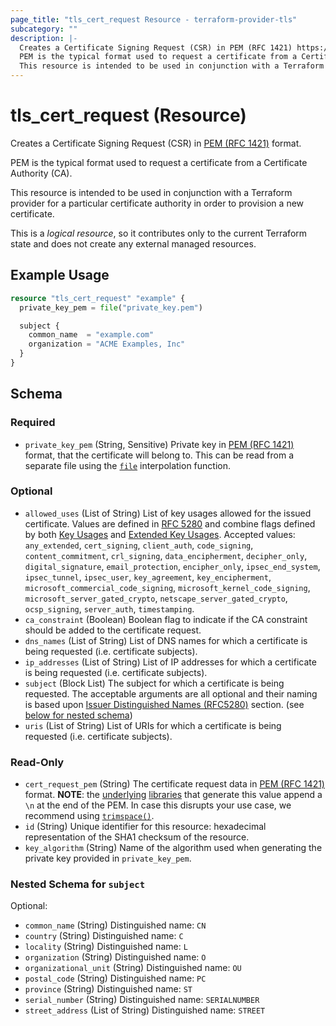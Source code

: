```yaml
---
page_title: "tls_cert_request Resource - terraform-provider-tls"
subcategory: ""
description: |-
  Creates a Certificate Signing Request (CSR) in PEM (RFC 1421) https://datatracker.ietf.org/doc/html/rfc1421 format.
  PEM is the typical format used to request a certificate from a Certificate Authority (CA).
  This resource is intended to be used in conjunction with a Terraform provider for a particular certificate authority in order to provision a new certificate.
---
```


# tls_cert_request (Resource)

Creates a Certificate Signing Request (CSR) in [PEM (RFC 1421)](https://datatracker.ietf.org/doc/html/rfc1421) format.

PEM is the typical format used to request a certificate from a Certificate Authority (CA).

This resource is intended to be used in conjunction with a Terraform provider for a particular certificate authority in order to provision a new certificate.

This is a *logical resource*, so it contributes only to the current Terraform
state and does not create any external managed resources.


## Example Usage

```terraform
resource "tls_cert_request" "example" {
  private_key_pem = file("private_key.pem")

  subject {
    common_name  = "example.com"
    organization = "ACME Examples, Inc"
  }
}
```

<!-- schema generated by tfplugindocs -->
## Schema

### Required

- `private_key_pem` (String, Sensitive) Private key in [PEM (RFC 1421)](https://datatracker.ietf.org/doc/html/rfc1421) format, that the certificate will belong to. This can be read from a separate file using the [`file`](https://www.terraform.io/language/functions/file) interpolation function.

### Optional

- `allowed_uses` (List of String) List of key usages allowed for the issued certificate. Values are defined in [RFC 5280](https://datatracker.ietf.org/doc/html/rfc5280) and combine flags defined by both [Key Usages](https://datatracker.ietf.org/doc/html/rfc5280#section-4.2.1.3) and [Extended Key Usages](https://datatracker.ietf.org/doc/html/rfc5280#section-4.2.1.12). Accepted values: `any_extended`, `cert_signing`, `client_auth`, `code_signing`, `content_commitment`, `crl_signing`, `data_encipherment`, `decipher_only`, `digital_signature`, `email_protection`, `encipher_only`, `ipsec_end_system`, `ipsec_tunnel`, `ipsec_user`, `key_agreement`, `key_encipherment`, `microsoft_commercial_code_signing`, `microsoft_kernel_code_signing`, `microsoft_server_gated_crypto`, `netscape_server_gated_crypto`, `ocsp_signing`, `server_auth`, `timestamping`.
- `ca_constraint` (Boolean) Boolean flag to indicate if the CA constraint should be added to the certificate request.
- `dns_names` (List of String) List of DNS names for which a certificate is being requested (i.e. certificate subjects).
- `ip_addresses` (List of String) List of IP addresses for which a certificate is being requested (i.e. certificate subjects).
- `subject` (Block List) The subject for which a certificate is being requested. The acceptable arguments are all optional and their naming is based upon [Issuer Distinguished Names (RFC5280)](https://tools.ietf.org/html/rfc5280#section-4.1.2.4) section. (see [below for nested schema](#nestedblock--subject))
- `uris` (List of String) List of URIs for which a certificate is being requested (i.e. certificate subjects).

### Read-Only

- `cert_request_pem` (String) The certificate request data in [PEM (RFC 1421)](https://datatracker.ietf.org/doc/html/rfc1421) format. **NOTE**: the [underlying](https://pkg.go.dev/encoding/pem#Encode) [libraries](https://pkg.go.dev/golang.org/x/crypto/ssh#MarshalAuthorizedKey) that generate this value append a `\n` at the end of the PEM. In case this disrupts your use case, we recommend using [`trimspace()`](https://www.terraform.io/language/functions/trimspace).
- `id` (String) Unique identifier for this resource: hexadecimal representation of the SHA1 checksum of the resource.
- `key_algorithm` (String) Name of the algorithm used when generating the private key provided in `private_key_pem`.

<a id="nestedblock--subject"></a>
### Nested Schema for `subject`

Optional:

- `common_name` (String) Distinguished name: `CN`
- `country` (String) Distinguished name: `C`
- `locality` (String) Distinguished name: `L`
- `organization` (String) Distinguished name: `O`
- `organizational_unit` (String) Distinguished name: `OU`
- `postal_code` (String) Distinguished name: `PC`
- `province` (String) Distinguished name: `ST`
- `serial_number` (String) Distinguished name: `SERIALNUMBER`
- `street_address` (List of String) Distinguished name: `STREET`
